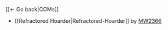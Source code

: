 [[← Go back|COMs]]

* [[Refractored Hoarder|Refractored-Hoarder]] by [MW2366](https://github.com/BLCM/BLCMods/tree/master/Borderlands%202%20mods/MW2366)